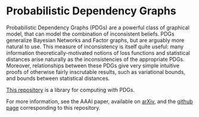 # Probabilistic Dependency Graphs
Probabilistic Dependency Graphs (PDGs) are a powerful class of graphical model, that can model the combination of inconsistent beliefs. PDGs generalize Bayesian Networks and Factor graphs, but are arguably more natural to use. This measure of inconsistency is itself quite useful: many information theoretically-motivated notions of loss functions and statistical distances arise naturally as the inconsistencies of the appropriate PDGs. Moreover, relationships between these PDGs give very simple intuitive proofs of otherwise fairly inscrutable results, such as variational bounds, and bounds between statistical distances.

[This repository](https://github.com/orichardson/pdg) is a library for computing with PDGs.

For more information, see the AAAI paper, available on [arXiv](https://arxiv.org/abs/2012.10800),
and the [github page](https://orichardson.github.io/pdg/) corresponding to this repository.



<!-- 
# Using the Package

-->
